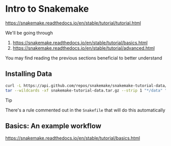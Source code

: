 # Intro to Snakemake

https://snakemake.readthedocs.io/en/stable/tutorial/tutorial.html

We'll be going through

1. https://snakemake.readthedocs.io/en/stable/tutorial/basics.html
2. https://snakemake.readthedocs.io/en/stable/tutorial/advanced.html

You may find reading the previous sections beneficial to better understand

## Installing Data

```sh
curl -L https://api.github.com/repos/snakemake/snakemake-tutorial-data/tarball -o snakemake-tutorial-data.tar.gz
tar --wildcards -xf snakemake-tutorial-data.tar.gz --strip 1 "*/data" "*/environment.yaml"
```

> [!TIP]
> There's a rule commented out in the `Snakefile` that will do this automatically

## Basics: An example workflow

https://snakemake.readthedocs.io/en/stable/tutorial/basics.html
